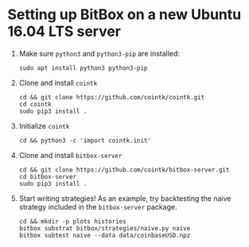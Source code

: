 # Setting up BitBox on a new Ubuntu 16.04 LTS server

1. Make sure `python3` and `python3-pip` are installed:
    ```
    sudo apt install python3 python3-pip
    ```

2. Clone and install `cointk`
    ```
    cd && git clone https://github.com/cointk/cointk.git
    cd cointk
    sudo pip3 install .
    ```

3. Initialize `cointk`
    ```
    cd && python3 -c 'import cointk.init'
    ```

4. Clone and install `bitbox-server`
    ```
    cd && git clone https://github.com/cointk/bitbox-server.git
    cd bitbox-server
    sudo pip3 install .
    ```

5. Start writing strategies!  As an example, try backtesting the naive
strategy included in the `bitbox-server` package.
    ```
    cd && mkdir -p plots histories
    bitbox substrat bitbox/strategies/naive.py naive
    bitbox subtest naive --data data/coinbaseUSD.npz
    ```
